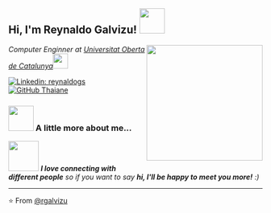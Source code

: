 <h2> Hi, I'm Reynaldo Galvizu! <img src="https://media.giphy.com/media/mGcNjsfWAjY5AEZNw6/giphy.gif" width="50"></h2>
<img align='right' src="https://media.giphy.com/media/ieyl9zmCjO4b4t6qoY/giphy.gif" width="230">
<p><em>Computer Enginner at <a href="http://www.uoc.edu">Universitat Oberta de Catalunya</a><img src="https://media.giphy.com/media/fYSnHlufseco8Fh93Z/giphy.gif" width="30"> 
</em></p>

[![Linkedin: reynaldogs](https://img.shields.io/badge/-reynaldogs-blue?style=flat-square&logo=Linkedin&logoColor=white&link=https://www.linkedin.com/in/reynaldogs/)](https://www.linkedin.com/in/reynaldogs/)
[![GitHub Thaiane](https://img.shields.io/github/followers/rgalvizu?label=follow&style=social)](https://www.google.com/url?q=https%3A%2F%2Fgithub.com%2Frgalvizu%2Frgalvizu&sa=D)


### <img src="https://media.giphy.com/media/VgCDAzcKvsR6OM0uWg/giphy.gif" width="50"> A little more about me...  



<img src="https://media.giphy.com/media/LnQjpWaON8nhr21vNW/giphy.gif" width="60"> <em><b>I love connecting with different people</b> so if you want to say <b>hi, I'll be happy to meet you more!</b> :)</em>

---

⭐️ From [@rgalvizu](https://www.google.com/url?q=https%3A%2F%2Fgithub.com%2Frgalvizu%2Frgalvizu&sa=D)
